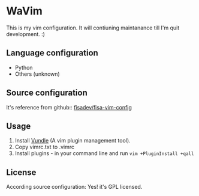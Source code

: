 # WaVim

This is my vim configuration. It will contiuning maintanance till I'm quit development. :)

## Language configuration
* Python
* Others (unknown)

## Source configuration
It's reference from github:: [fisadev/fisa-vim-config](https://github.com/fisadev/fisa-vim-config)

## Usage
1. Install [Vundle](https://github.com/VundleVim/Vundle.vim) (A vim plugin management tool).
2. Copy vimrc.txt to .vimrc
3. Install plugins - in your command line and run 
`vim +PluginInstall +qall`

## License
According source configuration: Yes! it's GPL licensed.
